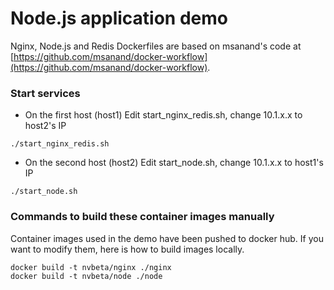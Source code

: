 # Node.js application demo

Nginx, Node.js and Redis Dockerfiles are based on msanand's code at [https://github.com/msanand/docker-workflow](https://github.com/msanand/docker-workflow).

### Start services
* On the first host (host1)
Edit start_nginx_redis.sh, change 10.1.x.x to host2's IP
```
./start_nginx_redis.sh
```
* On the second host (host2)
Edit start_node.sh, change 10.1.x.x to host1's IP
```
./start_node.sh
```

### Commands to build these container images manually
Container images used in the demo have been pushed to docker hub. If you want to modify them, here is how to build images locally.
```
docker build -t nvbeta/nginx ./nginx
docker build -t nvbeta/node ./node
```
